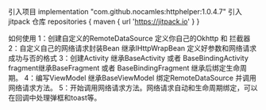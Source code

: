 引入项目
implementation "com.github.nocamles:httphelper:1.0.4.7"
引入jitpack 仓库
repositories {
    maven { url 'https://jitpack.io' }
}

如何使用
1：创建自定义的RemoteDataSource
   定义你自己的Okhttp 和 拦截器
2：自定义自己的网络请求封装Bean 继承IHttpWrapBean 定义好参数和网络请求成功与否的格式
3：创建Activity 继承BaseActivity 或者 BaseBindingActivity fragment继承BaseFragment 或者 BaseBindingFragment
   继承后绑定生命周期。
4：编写ViewModel 继承BaseViewModel 绑定RemoteDataSource 并调用网络请求方法。
5：开始调用网络请求方法。网络请求自动和生命周期绑定，可以在回调中处理弹框和toast等。